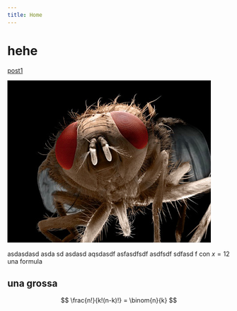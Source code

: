 ```yaml
---
title: Home
---
```


# hehe

[post1](posts/post1)

![mosca](resources/mosca.jpg)

asdasdasd asda sd
asdasd aqsdasdf asfasdfsdf asdfsdf
sdfasd f con $x = 12$ una formula

## una grossa

$$
\frac{n!}{k!(n-k)!} = \binom{n}{k}
$$